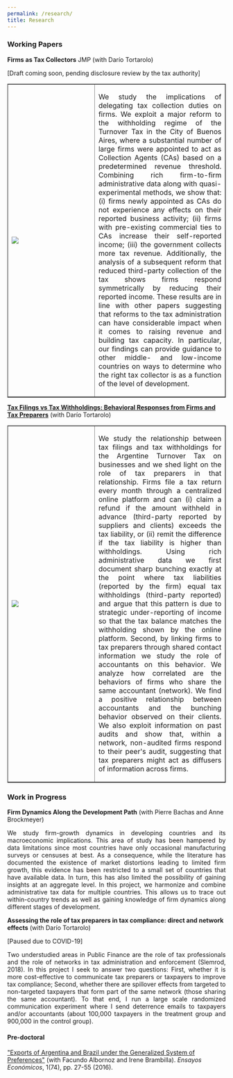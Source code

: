 ```yaml
---
permalink: /research/
title: Research
---
```


### Working Papers

**Firms as Tax Collectors** JMP (with Darío Tortarolo)

[Draft coming soon, pending disclosure review by the tax authority]

<table border="none!important;" style="width:100%; margin-bottom: 10px">
    <td style="width:40%;"><img src="https://pablogarriga.github.io/images/collection-agents.png"></td>
    <td><p align="justify">We study the implications of delegating tax collection duties on firms. We exploit a major reform to the withholding regime of the Turnover Tax in the City of Buenos Aires, where a substantial number of large firms were appointed to act as Collection Agents (CAs) based on a predetermined revenue threshold. Combining rich firm-to-firm administrative data along with quasi-experimental methods, we show that: (i) firms newly appointed as CAs do not experience any effects on their reported business activity; (ii) firms with pre-existing commercial ties to CAs increase their self-reported income; (iii) the government collects more tax revenue. Additionally, the analysis of a subsequent reform that reduced third-party collection of the tax shows firms respond symmetrically by reducing their reported income. These results are in line with other papers suggesting that reforms to the tax administration can have considerable impact when it comes to raising revenue and building tax capacity. In particular, our findings can provide guidance to other middle- and low-income countries on ways to determine who the right tax collector is as a function of the level of development.</p></td>
</table>

**[Tax Filings vs Tax Withholdings: Behavioral Responses from Firms and Tax Preparers](https://pablogarriga.github.io/files/tax-preparers.pdf)** (with Darío Tortarolo)

<table border="none!important;" style="width:100%; margin-bottom: 10px">
    <td style="width:40%;"><img src="https://pablogarriga.github.io/images/images/bunching.jpg"></td>
    <td><p align="justify">We study the relationship between tax filings and tax withholdings for the Argentine Turnover Tax on businesses and we shed light on the role of tax preparers in that relationship. Firms file a tax return every month through a centralized online platform and can (i) claim a refund if the amount withheld in advance (third-party reported by suppliers and clients) exceeds the tax liability, or (ii) remit the difference if the tax liability is higher than withholdings. Using rich administrative data we first document sharp bunching exactly at the point where tax liabilities (reported by the firm) equal tax withholdings (third-party reported) and argue that this pattern is due to strategic under-reporting of income so that the tax balance matches the withholding shown by the online platform. Second, by linking firms to tax preparers through shared contact information we study the role of accountants on this behavior. We analyze how correlated are the behaviors of firms who share the same accountant (network). We find a positive relationship between accountants and the bunching behavior observed on their clients. We also exploit information on past audits and show that, within a network, non-audited firms respond to their peer's audit, suggesting that tax preparers might act as diffusers of information across firms.</p></td>
</table>

### Work in Progress

**Firm Dynamics Along the Development Path**  (with Pierre Bachas and Anne Brockmeyer)

<p align="justify">We study firm-growth dynamics in developing countries and its macroeconomic implications. This area of study has been hampered by data limitations since most countries have only occasional manufacturing surveys or censuses at best. As a consequence, while the literature has documented the existence of market distortions leading to limited firm growth, this evidence has been restricted to a small set of countries that have available data. In turn, this has also limited the possibility of gaining insights at an aggregate level. In this project, we harmonize and combine administrative tax data for multiple countries. This allows us to trace out within-country trends as well as gaining knowledge of firm dynamics along different stages of development.</p>

**Assessing the role of tax preparers in tax compliance: direct and network effects** (with Darío Tortarolo)

[Paused due to COVID-19]

<p align="justify">Two understudied areas in Public Finance are the role of tax professionals and the role of networks in tax administration and enforcement (Slemrod, 2018). In this project I seek to answer two questions: First, whether it is more cost-effective to communicate tax preparers or taxpayers to improve tax compliance; Second, whether there are spillover effects from targeted to non-targeted taxpayers that form part of the same network (those sharing the same accountant). To that end, I run a large scale randomized communication experiment where I send deterrence emails to taxpayers and/or accountants (about 100,000 taxpayers in the treatment group and 900,000 in the control group).</p>

#### Pre-doctoral

["Exports of Argentina and Brazil under the Generalized System of Preferences"](https://pablogarriga.github.io/files/sgp.pdf) (with Facundo Albornoz and Irene Brambilla). *Ensayos Económicos*, 1(74), pp. 27-55 (2016).
